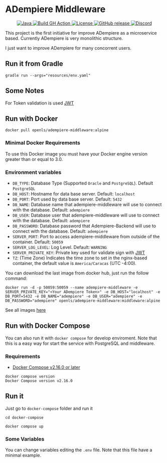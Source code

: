 # ADempiere Middleware

<p align="center">
  <a href="https://adoptium.net/es/temurin/releases/?version=11">
    <img src="https://badgen.net/badge/Java/11/orange" alt="Java">
  </a>
  <a href="https://github.com/adempiere/adempiere-middleware/actions/workflows/build.yml">
    <img src="https://github.com/adempiere/adempiere-middleware/actions/workflows/build.yml/badge.svg" alt="Build GH Action">
  </a>
  <a href="https://github.com/adempiere/adempiere-middleware/blob/master/LICENSE">
    <img src="https://img.shields.io/badge/license-GNU/GPL%20(v2)-blue" alt="License">
  </a>
  <a href="https://github.com/adempiere/adempiere-middleware/releases/latest">
    <img src="https://img.shields.io/github/release/adempiere/adempiere-zk-ui.svg" alt="GitHub release">
  </a>
  <a href="https://discord.gg/T6eH6A7PJZ">
    <img src="https://badgen.net/badge/discord/join%20chat" alt="Discord">
  </a>
</p>

This project is the first initiative for improve ADempiere as a microservice based. Currently ADempiere is very monolithic structure.


I just want to improve ADempiere for many concorrent users.


## Run it from Gradle

```Shell
gradle run --args="resources/env.yaml"
```


## Some Notes

For Token validation is used [JWT](https://www.viralpatel.net/java-create-validate-jwt-token/)

## Run with Docker

```Shell
docker pull openls/adempiere-middleware:alpine
```

### Minimal Docker Requirements
To use this Docker image you must have your Docker engine version greater than or equal to 3.0.

### Environment variables
- `DB_TYPE`: Database Type (Supported `Oracle` and `PostgreSQL`). Default `PostgreSQL`
- `DB_HOST`: Hostname for data base server. Default: `localhost`
- `DB_PORT`: Port used by data base server. Default: `5432`
- `DB_NAME`: Database name that adempiere-middleware will use to connect with the database. Default: `adempiere`
- `DB_USER`: Database user that adempiere-middleware will use to connect with the database. Default: `adempiere`
- `DB_PASSWORD`: Database password that Adempiere-Backend will use to connect with the database. Default: `adempiere`
- `SERVER_PORT`: Port to access adempiere-middleware from outside of the container. Default: `50059`
- `SERVER_LOG_LEVEL`: Log Level. Default: `WARNING`
- `SERVER_PRIVATE_KEY`: Private key used for validate sign with [JWT](https://jwt.io/introduction)
- `TZ`: (Time Zone) Indicates the time zone to set in the nginx-based container, the default value is `America/Caracas` (UTC -4:00).

You can download the last image from docker hub, just run the follow command:

```Shell
docker run -d -p 50059:50059 --name adempiere-middleware -e SERVER_PRIVATE_KEY="<Your ADempiere Token>" -e DB_HOST="localhost" -e DB_PORT=5432 -e DB_NAME="adempiere" -e DB_USER="adempiere" -e DB_PASSWORD="adempiere" openls/adempiere-middleware:middleware:alpine
```

See all images [here](https://hub.docker.com/r/openls/adempiere-middleware)

## Run with Docker Compose

You can also run it with `docker compose` for develop enviroment. Note that this is a easy way for start the service with PostgreSQL and middleware.

### Requirements

- [Docker Compose v2.16.0 or later](https://docs.docker.com/compose/install/linux/)

```Shell
docker compose version
Docker Compose version v2.16.0
```

## Run it

Just go to `docker-compose` folder and run it

```Shell
cd docker-compose
```

```Shell
docker compose up
```

### Some Variables

You can change variables editing the `.env` file. Note that this file have a minimal example.